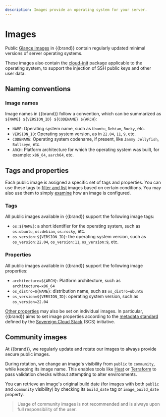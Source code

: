 ```yaml
---
description: Images provide an operating system for your server.
---
```


# Images

Public [Glance images](../../howto/openstack/glance/index.md) in {{brand}} contain regularly updated minimal versions of server operating systems.

These images also contain the [cloud-init](https://cloudinit.readthedocs.io) package applicable to the operating system, to support the injection of SSH public keys and other user data.

## Naming conventions

### Image names

Image names in {{brand}} follow a convention, which can be summarized as `${NAME} ${VERSION_ID} ${CODENAME} ${ARCH}`:

* `NAME`: Operating system name, such as `Ubuntu`, `Debian`, `Rocky`, etc.
* `VERSION_ID`: Operating system version, as in `22.04`, `11`, `9`, etc.
* `CODENAME`: Operating system codename, if present, like `Jammy Jellyfish`, `Bullseye`, etc.
* `ARCH`: Platform architecture for which the operating system was built, for example: `x86_64`, `aarch64`, etc.

## Tags and properties

Each public image is assigned a specific set of tags and properties.
You can use these tags to [filter and list](../../howto/openstack/glance/filter.md) images based on certain conditions.
You may also use them to simply [examine](../../howto/openstack/glance/examine.md) how an image is configured.

### Tags

All public images available in {{brand}} support the following image tags:

* `os:${NAME}`: a short identifier for the operating system, such as `os:ubuntu`, `os:debian`, `os:rocky`, etc.
* `os_version:${VERSION_ID}`: the operating system version, such as `os_version:22.04`, `os_version:11`, `os_version:9`, etc.

### Properties

All public images available in {{brand}} support the following image properties:

* `architecture=${ARCH}`: Platform architecture, such as `architecture=x86_64`
* `os_distro=${NAME}`: distribution name, such as `os_distro=ubuntu`
* `os_version=${VERSION_ID}`: operating system version, such as `os_version=22.04`

[Other properties](https://docs.openstack.org/glance/latest/admin/useful-image-properties.html) may also be set on individual images.
In particular, {{brand}} aims to set image properties according to the [metadata standard](https://docs.scs.community/standards/scs-0102-v1-image-metadata/) defined by the [Sovereign Cloud Stack](https://scs.community/) (SCS) initiative.

## Community images

At {{brand}}, we regularly update and rotate our images to always provide secure public images.

During rotation, we change an image's visibility from `public` to `community`, while keeping its image name.
This enables tools like [Heat](https://docs.openstack.org/heat/) or [Terraform](https://www.terraform.io/) to pass validation checks without attempting to alter environments.

You can retrieve an image's original build date (for images with both `public` and `community` visibility) by checking its `build_date` tag or `image_build_date` property.

> Usage of community images is not recommended and is always upon full responsibility of the user.

